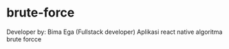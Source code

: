 # brute-force
Developer by: Bima Ega (Fullstack developer)
Aplikasi react native algoritma brute forcce
